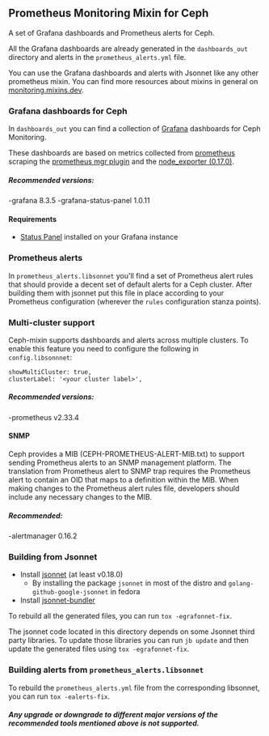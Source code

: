 ## Prometheus Monitoring Mixin for Ceph
A set of Grafana dashboards and Prometheus alerts for Ceph.

All the Grafana dashboards are already generated in the `dashboards_out`
directory and alerts in the `prometheus_alerts.yml` file.

You can use the Grafana dashboards and alerts with Jsonnet like any other
prometheus mixin. You can find more resources about mixins in general on
[monitoring.mixins.dev](https://monitoring.mixins.dev/).

### Grafana dashboards for Ceph
In `dashboards_out` you can find a collection of
[Grafana](https://grafana.com/grafana) dashboards for Ceph Monitoring.

These dashboards are based on metrics collected
from [prometheus](https://prometheus.io/) scraping the [prometheus mgr
plugin](http://docs.ceph.com/en/latest/mgr/prometheus/) and the
[node_exporter (0.17.0)](https://github.com/prometheus/node_exporter).


##### Recommended versions: 
-grafana 8.3.5
    -grafana-status-panel 1.0.11

#### Requirements

- [Status Panel](https://grafana.com/plugins/vonage-status-panel) installed on
 your Grafana instance


### Prometheus alerts
In `prometheus_alerts.libsonnet` you'll find a set of Prometheus
alert rules that should provide a decent set of default alerts for a
Ceph cluster. After building them with jsonnet put this file in place according to your Prometheus
configuration (wherever the `rules` configuration stanza points).

### Multi-cluster support
Ceph-mixin supports dashboards and alerts across multiple clusters. 
To enable this feature you need to configure the following in `config.libsonnnet`:

```
showMultiCluster: true,
clusterLabel: '<your cluster label>',
```

##### Recommended versions: 
-prometheus v2.33.4

#### SNMP
Ceph provides a MIB (CEPH-PROMETHEUS-ALERT-MIB.txt) to support sending
Prometheus alerts to an SNMP management platform. The translation from
Prometheus alert to SNMP trap requires the Prometheus alert to contain an OID
that maps to a definition within the MIB. When making changes to the Prometheus
alert rules file, developers should include any necessary changes to the MIB.


##### Recommended: 
-alertmanager 0.16.2

### Building from Jsonnet

- Install [jsonnet](https://jsonnet.org/) (at least v0.18.0)
    - By installing the package `jsonnet` in most of the distro and
      `golang-github-google-jsonnet` in fedora
- Install [jsonnet-bundler](https://github.com/jsonnet-bundler/jsonnet-bundler)

To rebuild all the generated files, you can run `tox -egrafonnet-fix`.

The jsonnet code located in this directory depends on some Jsonnet third party
libraries. To update those libraries you can run `jb update` and then update
the generated files using `tox -egrafonnet-fix`.

### Building alerts from `prometheus_alerts.libsonnet`

To rebuild the `prometheus_alerts.yml` file from the corresponding libsonnet,
you can run `tox -ealerts-fix`.


##### Any upgrade or downgrade to different major versions of the recommended tools mentioned above is not supported.
